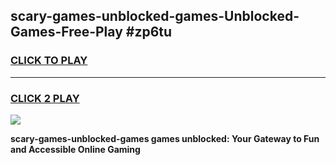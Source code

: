 
## scary-games-unblocked-games-Unblocked-Games-Free-Play #zp6tu
<h3>
<a href="https://us.freeplayer.one?title=scary-games-unblocked-games&ref=9M">CLICK TO PLAY</a></h3>
<hr>

<h3>
<a href="https://us.freeplayer.one?title=scary-games-unblocked-games&ref=9M">CLICK 2 PLAY</a>
  
</h3>

<a href="https://us.freeplayer.one?title=scary-games-unblocked-games&ref=9M"><img src="https://clearcache.store/games.png"></a>


**scary-games-unblocked-games games unblocked: Your Gateway to Fun and Accessible Online Gaming**
